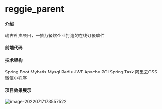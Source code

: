 # reggie_parent

#### 介绍
瑞吉外卖项目，一款为餐饮企业打造的在线订餐软件

#### 前端代码

#### 技术架构

Spring Boot
Mybatis
Mysql
Redis
JWT
Apache POI
Spring Task
阿里云OSS
微信小程序

#### **项目效果展示**

![image-20220717173557522](https://i0.hdslb.com/bfs/album/cd84616d66904802bf081188631752d863c2f489.png)